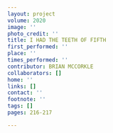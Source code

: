 ```yaml
---
layout: project
volume: 2020
image: ''
photo_credit: ''
title: I HAD THE TEETH OF FIFTH
first_performed: ''
place: ''
times_performed: ''
contributor: BRIAN MCCORKLE
collaborators: []
home: ''
links: []
contact: ''
footnote: ''
tags: []
pages: 216-217

---
```




